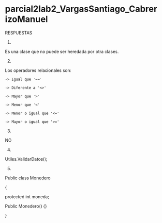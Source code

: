 ﻿# parcial2lab2_VargasSantiago_CabrerizoManuel

RESPUESTAS

1)
Es una clase que no puede ser heredada por otra clases.

2)
Los operadores relacionales son: 

    -> Igual que '=='
    
    -> Diferente a '<>'
    
    -> Mayor que '>'
    
    -> Menor que '<'
    
    -> Menor o igual que '<='
    
    -> Mayor o igual que '>='
    
    
3)
NO

4)
Utiles.ValidarDatos();

5)
Public class Monedero  

{

  protected int moneda;
  
  
  Public Monedero() {}
  
}
